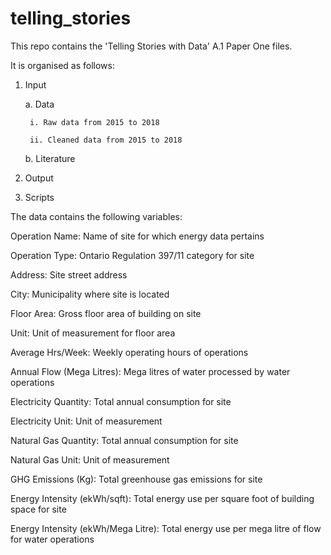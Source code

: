 # telling_stories
This repo contains the 'Telling Stories with Data' A.1 Paper One files. 

It is organised as follows:

1. Input

	a. Data
	
		i. Raw data from 2015 to 2018
		
		ii. Cleaned data from 2015 to 2018
		
	b. Literature
	
2. Output

4. Scripts

The data contains the following variables:

Operation Name: Name of site for which energy data pertains

Operation Type: Ontario Regulation 397/11 category for site

Address: Site street address

City: Municipality where site is located

Floor Area: Gross floor area of building on site

Unit:	Unit of measurement for floor area

Average Hrs/Week:	Weekly operating hours of operations

Annual Flow (Mega Litres):	Mega litres of water processed by water operations

Electricity Quantity:	Total annual consumption for site

Electricity Unit:	Unit of measurement

Natural Gas Quantity:	Total annual consumption for site

Natural Gas Unit: Unit of measurement

GHG Emissions (Kg): Total greenhouse gas emissions for site

Energy Intensity (ekWh/sqft): Total energy use per square foot of building space for site

Energy Intensity (ekWh/Mega Litre): Total energy use per mega litre of flow for water operations
